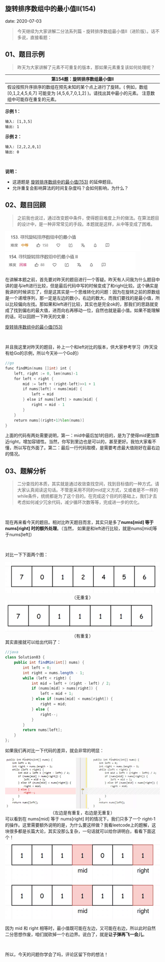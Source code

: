  
##	旋转排序数组中的最小值Ⅱ(154)
date:	2020-07-03
 

> 今天继续为大家讲解二分法系列篇 - 旋转排序数组最小值Ⅱ（进阶版）。话不多说，直接看题：

## 01、题目示例

> 昨天为大家讲解了元素不可重复的版本，那如果元素重复该如何处理呢？

| 第154题：旋转排序数组最小值Ⅱ                                 |
| ------------------------------------------------------------ |
| 假设按照升序排序的数组在预先未知的某个点上进行了旋转。( 例如，数组 [0,1,2,4,5,6,7] 可能变为 [4,5,6,7,0,1,2] )。请找出其中最小的元素。  注意数组中可能存在重复的元素。 |

**示例 1：**

```
输入: [1,3,5]
输出: 1
```

**示例 2：**

```
输入: [2,2,2,0,1]
输出: 0
```

 <br/>

**说明：**

- 这道题是 [旋转排序数组中的最小值(153)](1.9/904.md) 的延伸题目。
- 允许重复会影响算法的时间复杂度吗？会如何影响，为什么？

## 02、题目回顾

> 之前我也说过，通过改变题中条件，使得题目难度上升的做法。在算法题目的设计中，是一种非常常见的手段。本题就是这样，从中等变成了困难。

<img src="905/1.jpg" alt="PNG" style="zoom: 80%;" />

<img src="905/2.jpg" alt="PNG" style="zoom: 80%;" />

在讲解本题之前，首先要对昨天的题目进行一个答疑。昨天有人问我为什么题目中讲的是与left进行比较，但是最后代码中写的时候变成了和right比较。这个确实是我讲的时候讲忘了，但是这其实是一个思维转化的问题：因为在旋转之前的原数组是一个递增序列，那一定是左边的数小，右边的数大，而我们要找的是最小值，所以比较偏向左找。那如果和left进行比较，其实也是完全ok的，那我们的思路就变成了找到偏右的最大值，进而向右再移动一位，自然也就是最小值。如果不能理解的话，可以回顾一下昨天的文章：

[旋转排序数组中的最小值(153)](1.9/904.md) 

 <br/>

并且我这里对昨天的题目，补上一个和left对比的版本，供大家参考学习（昨天没有给Go的示例，所以今天补一个Go的）

```go
//go 
func findMin(nums []int) int { 
    left, right := 0, len(nums)-1 
    for left < right { 
        mid := left + (right-left)>>1 + 1 
        if nums[left] < nums[mid] { 
            left = mid 
        } else if nums[left] > nums[mid] {
            right = mid - 1
        }
    }
    return nums[(right+1)%len(nums)]
}
```

上面的代码有两处需要说明，第一：mid中最后加1的目的，是为了使得mid更加靠近right，增加容错性。当然，你写到里边也是可以的，甚至更好。我怕大家看不懂，所以写在外面了。第二：最后一行代码取模，是需要考虑最大值刚好在最右边的情况。

## 03、题解分析

> 二分查找的本质，其实就是通过收敛查找空间，找到目标值的一种方式。请大家认真阅读这句话。不管是采用不同的mid定义方式，又或者是不一样的while条件，统统都是为了这个目的。在完成这个目的的基础上，我们才去考虑如何减少冗余代码，减少循环次数等等，完成进一步的优化。

 <br/>

现在再来看今天的题目。相对比昨天题目而言，其实只是多了**nums[mid] 等于 nums[right] 时的额外处理**。（当然， 如果是和left进行比较，就是nums[mid]等于nums[left]）

 <br/>

对比一下下面两个图：

<img src="905/3.jpg" alt="PNG" style="zoom: 67%;" />

<center>（无重复） </b></center>
<img src="905/4.jpg" alt="PNG" style="zoom: 67%;" />

<center>（有重复） </b></center>
其实直接就可以给出代码了：

```java
//java
class Solution03 {
    public int findMin(int[] nums) {
        int left = 0;
        int right = nums.length - 1; 
        while (left < right) {
            int mid = left + (right - left) / 2;
            if (nums[mid] > nums[right]) {
                left = mid + 1;
            } else if (nums[mid] < nums[right]) {
                right = mid;
            } else {
                right--;
            }
        }
        return nums[left];
    }
};

```

如果我们再对比一下代码的差异，就会非常的明显：

<img src="905/5.jpg" alt="PNG" style="zoom: 80%;" />

<center>（左边是有重复，右边是无重复） </b></center>
可以看到在 nums[mid] 等于 nums[right] 时的情况下，我们只多了一个 right-1 的操作。这里需要额外说明的是，为什么要这样做？我看leetcode上的题解，这块很多都是长篇大论，其实没那么复杂，一句话就可以给你讲明白，看看下面这个！

<img src="905/6.jpg" alt="PNG" style="zoom: 67%;" />

因为 mid 和 right 相等时，最小值既可能在左边，又可能在右边，所以此时自然二分思想作废，咱们就砍掉一个右边界。说白了，就是**让子弹再飞一会儿**。

 <br/>

所以，今天的问题你学会了吗，评论区留下你的想法！

